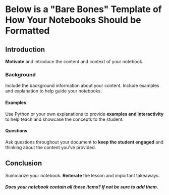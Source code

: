 # Below is a "Bare Bones" Template of How Your Notebooks Should be Formatted

## Introduction

**Motivate**  and introduce the content and context of your notebook.

### Background

Include the background information about your content. Include examples and explanation to help guide your notebooks.

#### Examples

Use Python or your own explanations to provide **examples and interactivity** to help teach and showcase the concepts to the student.

#### Questions

Ask questions throughout your document to **keep the student engaged** and thinking about the content you've provided.

## Conclusion

Summarize your notebook. **Reiterate** the lesson and important takeaways.   


##### Does your notebook contain all these items? If not be sure to add them. 
